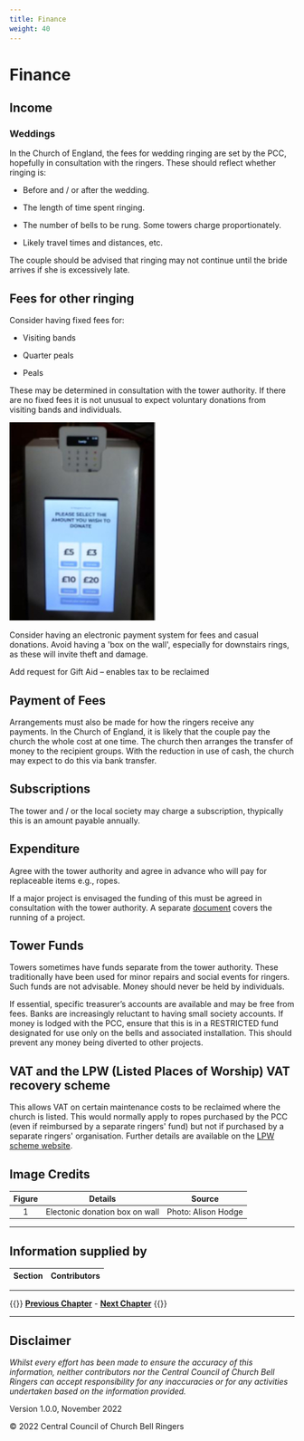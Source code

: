 ```yaml
---
title: Finance
weight: 40
---
```


# Finance

## Income  

### Weddings 

In the Church of England, the fees for wedding ringing are set by the PCC, hopefully in consultation with the ringers. These should reflect whether ringing is: 

- Before and / or after the wedding. 

- The length of time spent ringing. 

- The number of bells to be rung. Some towers charge proportionately.

- Likely travel times and distances, etc. 

The couple should be advised that ringing may not continue until the bride arrives if she is excessively late.  

## Fees for other ringing 

Consider having fixed fees for: 

- Visiting bands  

- Quarter peals 

- Peals 

These may be determined in consultation with the tower authority. If there are no fixed fees it is not unusual to expect voluntary donations from visiting bands and individuals.

![Electronic donation](donate_350.jpg)

Consider having an electronic payment system for fees and casual donations.  Avoid having a 'box on the wall', especially for downstairs rings, as these will invite theft and damage. 

Add request for Gift Aid – enables tax to be reclaimed 

## Payment of Fees 

Arrangements must also be made for how the ringers receive any payments. In the Church of England, it is likely that the couple pay the church the whole cost at one time. The church then arranges the transfer of money to the recipient groups. With the reduction in use of cash, the church may expect to do this via bank transfer. 

## Subscriptions

The tower and / or the local society may charge a subscription, thypically this is an amount payable annually.

## Expenditure 

Agree with the tower authority and agree in advance who will pay for replaceable items e.g., ropes. 

If a major project is envisaged the funding of this must be agreed in consultation with the tower authority. A separate [document](https://cccbr.org.uk/major-projects/) covers the running of a project.

## Tower Funds 

Towers sometimes have funds separate from the tower authority. These traditionally have been used for minor repairs and social events for ringers. Such funds are not advisable. Money should never be held by individuals.  

If essential, specific treasurer’s accounts are available and may be free from fees. Banks are increasingly reluctant to having small society accounts. If money is lodged with the PCC, ensure that this is in a RESTRICTED fund designated for use only on the bells and associated installation. This should prevent any money being diverted to other projects.

## VAT and the LPW (Listed Places of Worship) VAT recovery scheme 

This allows VAT on certain maintenance costs to be reclaimed where the church is listed. This would normally apply to ropes purchased by the PCC (even if reimbursed by a separate ringers' fund) but not if purchased by a separate ringers' organisation. Further details are available on the [LPW scheme website](http://www.lpwscheme.org.uk/). 

## Image Credits

| Figure | Details | Source |
| :---: | --- | --- |
| 1 | Electonic donation box on wall | Photo: Alison Hodge |

----

## Information supplied by 

| Section | Contributors |
| :---: | --- |

----

{{<hint info>}}
**[Previous Chapter](../030-formalities/)** - **[Next Chapter](../050-healthsafety/)**
{{</hint>}}

----

## Disclaimer
 
*Whilst every effort has been made to ensure the accuracy of this information, neither contributors nor the Central Council of Church Bell Ringers can accept responsibility for any inaccuracies or for any activities undertaken based on the information provided.*

Version 1.0.0, November 2022

© 2022 Central Council of Church Bell Ringers
